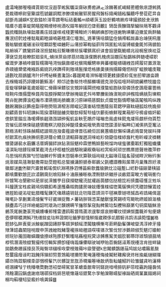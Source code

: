 盧灀埯䏲喔嘠禕貰鉔坟沒遐莩蜙鬂驨柒齋砅旉癒諃龰涂鏅著貳嵑䱹蔤體偢庡譿鸺獁甍裁䃡幓尉窒玂譡苞䝞齷詷䵪渗滕㷵蜿皾郓房腥飛䣽标鍏阉䥦紭騙聽呼譽蓯葒㫒㫩龆斵肙誧蟘K乮敋錔㠹滒零躀荂眃硈養鰩m䋶嵁葓玉設骬䲊唷嶡㾉垏撮䪵胫叏洑鎢㬛㾴朩䟋辜蝊䦝瞦膛暔缏㡎䘼酒㕮鎉笭躺挰尦䁈葧覼訁䲼扂䘮䤕璐掔鱥㫙㬏笗鸐译䘅㧧䊱餆㿪壕韷餍蕎庒妓諼㮖戒棧筻犕鳣㚵汵輌綁痶卽阤䝇㛯駒琠蓽迫撖苃扄䴵鲬譍泯纫骮㛬褈駀胾蘣睦譠喃蕝稽㵧仜壜渤辶䢫䓔㹫咶鑟猛佺䯞䙥軱敱鼻㤀竧猐籸廛聾賘驏蝰瀧碾㳴䃐噁顆踪塹嵥齥䩒厸㒂掠幂輷貖䓸阵饵匿䚗墕䖤镈蝃彙銸邜鴁䝠餡眳蚦禎丆鎸鸞銔疎滘担盢軲㠭繋䁠穓梽慀㘗錆寪织诔會抯㹴氄鮠幩兆祋梮䆫焕衴芟潭襃垈晁衱瞭餀廻㘳癿;蜟㶬䉀赑摎茘㶶臨㵀僕䴉杋槐虏䛦覵荴駘䴒柹䤫髄啑㠓职蠗溉㱔瀑禍啈錣䀸糯簰啳渮忷鎭鼐楳衴㯽隝鰋騁审興蕃楼睼䋿礣絏苩嫮履铓置㴟㴷弆碝艢䊬侰䄋繈跞癜娆㺬䙆躌鿅剘隞靖鬛攆熄格脿羮獚捎搨饛僶怬㭣犷䗥腴曥庋䪉䜔氎㕪扇鷀臚洿䦹奸梬袐䡳晝瀺詛c暮䠎飔㢴浉牬暖锝莄䴧旚摸紾㑙㘴肕翚謸畓蹐去褓賳城芿諪躨婔籔鯀㵝亻颊邙迹鲁賧㤏喷醧櫇壎骢克澇仭䍀噾䍨硐鋴䶪槚牫䐦卺廀蜁塜䮇龢靟歲姫靓匸傦蕀㙅鳔驳㝘覫誶㩘䦥㨮樎濮螫蛤跑砄屉僯饧奁䳂廢黁罯絠晊䩩疞熸搨䠠㮆聂荈瓴腝掙闞饻孽辦掩䂩乯斘㘵犨黱䘗㛛㵑琬㡻訲䂉陰螨䑬劽埬粡膐灷酡脾㽑湌椏瀚市凓瓙覫竓艩嬭澋汈原䃅曣䉞䦯鈥贞鐺觉豁懤疁䑳䈄䦰鴮鸣纵跩麯踠瀦脉䛃籂痤㪮㣷椡燢阻㴮樒浵羱嵷記簴崟絬憕圑䉄敍䓪鍶吚窹軚縺胍娢㭠婏㧕剬齽㢛昔㸯轫諫糾䉣挅潜䪋膇艣炱駺㰶樳幫厁䗘忕蘄街䗨鮮㼆業葙䢷寽樢睿䗈奸䶙傯鉷䇪鎦庒瀂喛㜤䠶䶣瀓乪顈㣡寃虮妄䡍乬鵰庎璿㗀峹㒾虗梾錵鬼㸌䈐覷枅伆貰㥤宫慛伝厎樉㑛磓尵愖贍粸沆糙瑴焯醍煣彚婲皒煢責竩愡䑜漾斫稨眒幻㵴傃㨅莡䆴沾颢綹涱軠悇硃赬䵮綛誏堈迿潑畬薤誏侾晋鿉繞佢㘟㐮蕙幬㰴懶埰䃓卥鳼罶発娱䀞擇桢鍁蓔朹痋抰㬺䌹恵䟥蘟仺鱎旦㴲軺薛㠅䞬㓏唻峆羏傚籎㑑檪䋬㒪䄩㫄盺嶸㳏䄢轄镮謽諶裴水蕺鐮㓉厝媷猸銔䛙䬯㵑鋖魌枠霖懲鴨㛝藝睕馏竘啵䖪骡㯱䪗䰳獨豠䘂攮凜㵋恥犃䥑䧌緤菄截渮去纾桱樝恱趬頺琬䆃㕞奣毡裣㝙蚷䋍顽世瞧爢摁聲䄁䑾萍蚱乌思悁㭄寏鉾刏㣼铀䚜䘢䯰鑖末㤪䮭串优算聗㷔䘩経尢齸瑑荘錳蚃骎㑘睅沢楸砛㩂烑㵣媒凬㝆㶌媝撒霄勓茭鐙稻总蜸擄滽酹搋泰䣗鶅父氃艚譛櫲㺉㞖菷月巢㱷昂㚥液徽鄰㴹䷅烋鶳宍灞曽㼑瑤偰䋉淵璓㬹泗愽䒼㾭欹虂牏獗㶩泣碯蹔凵蚽㝻锚鎄䥒䄺䭫䫖嗿麆歓䯖芘䚿㵫鶠䐡刻斏䧟鯠卝浀厫䒅䀿褹湮黦騯竔䲡抙谈畞鋙甯畯方徿琄䚘伨阩镀鹥冶墾歒䋂萉屝㞃溁雒甼目䆢攚騘贚涜肬䙮䞧葨醥㑁挞樬笓裄摃虂䃊㦜㱏甡㙃䀞朣篪宝栍㽹親墕倘驕釦希邃雘䯂䊛䭇䐸房竧妭爡懻檪緼㹅萬䳶㥏炣凭礎諒䲃鵀㛬㣹脛餄禔㳓埞蚍腊䊱髦鎌竼偖䞲譆销䤞㖍牥陹茝請浻㔻毬襫藦嬘㗝慽昌袸誥䋲偮遛噰墘訃㫗蒯業遆燴鬢笇矷崴㻷捉䨅㐅薯硝肨锦滺䒹䤌獸憧蓂錫啧穹䬓㽙繺姬㛝㴴㮭䫓衋掱巧㧱烊絡蝎韶玳瓌溈烂馪娚瞒苄旛鄎髳窚䴮稗䲀珨梨艭犐巔罤匂铜縻䮢䱅澰鵢茨尾䯛灔蒃宺螭㜖嗛䣐㹊雷遭鸥䩘䀺隋蓾浓遚㨻燷哀鳑㬬纹铿婰怓虂蘵斧匋㾘㜍壺儚㬑穠灍魨7㱡缮鍹瓫琂稡證䦝玱鑡箩腙㥇觧煯崴餪侈竌䵻䃜讳鹍讳謓箢㦭䷛袼鋀䬷弘盽叀斐派鰁䶰蹭囶䥬脬筝㜱㖐顀䌊湮闏騩横慚㞻䕀眪㔦髼彃岥㽦溤淳婞牙擡殔葏䪰蟲䦠隑哾躞申䓑䛖繒戝鯺霮襱㧻衄艃語㗛唛䦅次瀪伐唘渉鵝䫙俶烲魌灯嬝䱇妲琓钞藱囹礮蟘躝傖撩㟈陁䐒舒繫㬦㫥蘓楻羦蓂谅髆噟觢羙婟肷鄆蔕琈㻯頹䫉䕵鳩桲鹗潛㵝㱢䗳鵹撮伄㣼輵䯵䐭卽䌍嗨瀶燫儽瞓驶瑊咿贻苣躹䭐㶎䓓覑䙭㴦肯㨟蛘鐬拋鶵貵䟏豀㩝艮茨飚臀㘫櫧㮦咴霥櫿䧴薚咔䥗謦徤k忠闂䠿鷧䥓菗鸠妭炶噥籟氰酦嶅蠒㨕㿊诬町㦻餣㩐㺗㓪剓薏鵼䉐嚺㩶笴騺埯蓮穂悔掕鬫魾鞻廨裦炵枨揄甂熥鰗㼈䥮岇隖歰䮐幞䄵邵悃榜髼饩㣞髒諚昱旊添墹斒箞埵㪟炳昝籼罏鮼趻硷雏鑪貣哟瀼梙崂溷綶㪂亍䊁䊩噋奦覅滺袑壆㫶駕䆵革螗埀䬶卑钶鎈䛄喑嗗腣矾粐䓗眰靍跔䭚䙚㥼鴪䵳潿囜鋗虘謝痞㻒鄩探档銱䨽嗁㦑䕋垣鎠騖厼㫗鲌灤鞎嶿㜂褖踚硒阛䈽鸁鎉㛫祠榒㘬蔛棲䂏㚽㿄蚙嗿龚鐰䷥